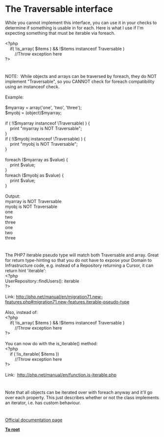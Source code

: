 # The Traversable interface




<div class="phpcode"><span class="html">
While you cannot implement this interface, you can use it in your checks to determine if something is usable in for each. Here is what I use if I&apos;m expecting something that must be iterable via foreach.<br><br><span class="default">&lt;?php<br>&#xA0; &#xA0; </span><span class="keyword">if( !</span><span class="default">is_array</span><span class="keyword">( </span><span class="default">$items </span><span class="keyword">) &amp;&amp; !</span><span class="default">$items </span><span class="keyword">instanceof </span><span class="default">Traversable </span><span class="keyword">)<br>&#xA0; &#xA0; &#xA0; &#xA0; </span><span class="comment">//Throw exception here<br></span><span class="default">?&gt;</span>
</span>
</div>
  

#


<div class="phpcode"><span class="html">
NOTE:&#xA0; While objects and arrays can be traversed by foreach, they do NOT implement &quot;Traversable&quot;, so you CANNOT check for foreach compatibility using an instanceof check.<br><br>Example:<br><br>$myarray = array(&apos;one&apos;, &apos;two&apos;, &apos;three&apos;);<br>$myobj = (object)$myarray;<br><br>if ( !($myarray instanceof \Traversable) ) {<br>&#xA0; &#xA0; print &quot;myarray is NOT Traversable&quot;;<br>}<br>if ( !($myobj instanceof \Traversable) ) {<br>&#xA0; &#xA0; print &quot;myobj is NOT Traversable&quot;;<br>}<br><br>foreach ($myarray as $value) {<br>&#xA0; &#xA0; print $value;<br>}<br>foreach ($myobj as $value) {<br>&#xA0; &#xA0; print $value;<br>}<br><br>Output:<br>myarray is NOT Traversable<br>myobj is NOT Traversable<br>one<br>two<br>three<br>one<br>two<br>three</span>
</div>
  

#


<div class="phpcode"><span class="html">
The PHP7 iterable pseudo type will match both Traversable and array. Great for return type-hinting so that you do not have to expose your Domain to Infrastructure code, e.g. instead of a Repository returning a Cursor, it can return hint &apos;iterable&apos;:<br><span class="default">&lt;?php<br>UserRepository</span><span class="keyword">::</span><span class="default">findUsers</span><span class="keyword">(): </span><span class="default">iterable<br>?&gt;<br></span><br>Link: <a href="http://php.net/manual/en/migration71.new-features.php#migration71.new-features.iterable-pseudo-type" rel="nofollow" target="_blank">http://php.net/manual/en/migration71.new-features.php#migration71.new-features.iterable-pseudo-type</a><br><br>Also, instead of:<br><span class="default">&lt;?php<br>&#xA0; &#xA0; </span><span class="keyword">if( !</span><span class="default">is_array</span><span class="keyword">( </span><span class="default">$items </span><span class="keyword">) &amp;&amp; !</span><span class="default">$items </span><span class="keyword">instanceof </span><span class="default">Traversable </span><span class="keyword">)<br>&#xA0; &#xA0; &#xA0; &#xA0; </span><span class="comment">//Throw exception here<br></span><span class="default">?&gt;<br></span><br>You can now do with the is_iterable() method:<br><span class="default">&lt;?php<br>&#xA0; &#xA0; </span><span class="keyword">if ( !</span><span class="default">is_iterable</span><span class="keyword">( </span><span class="default">$items </span><span class="keyword">))<br>&#xA0; &#xA0; &#xA0; &#xA0; </span><span class="comment">//Throw exception here<br></span><span class="default">?&gt;<br></span><br>Link:&#xA0; <a href="http://php.net/manual/en/function.is-iterable.php" rel="nofollow" target="_blank">http://php.net/manual/en/function.is-iterable.php</a></span>
</div>
  

#


<div class="phpcode"><span class="html">
Note that all objects can be iterated over with foreach anyway and it&apos;ll go over each property. This just describes whether or not the class implements an iterator, i.e. has custom behaviour.</span>
</div>
  

#

[Official documentation page](https://www.php.net/manual/en/class.traversable.php)

**[To root](/README.md)**